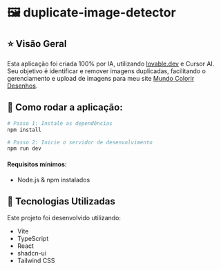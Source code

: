 # 🖼 duplicate-image-detector

## ⭐ Visão Geral
Esta aplicação foi criada 100% por IA, utilizando [lovable.dev](https://lovable.dev) e Cursor AI. Seu objetivo é identificar e remover imagens duplicadas, facilitando o gerenciamento e upload de imagens para meu site [Mundo Colorir Desenhos](https://mundocolorirdesenhos.com.br/).

## 👟 Como rodar a aplicação:
```sh
# Passo 1: Instale as dependências
npm install

# Passo 2: Inicie o servidor de desenvolvimento
npm run dev
```

#### Requisitos mínimos:
- Node.js & npm instalados

## 📒 Tecnologias Utilizadas
Este projeto foi desenvolvido utilizando:
- Vite
- TypeScript
- React
- shadcn-ui
- Tailwind CSS
